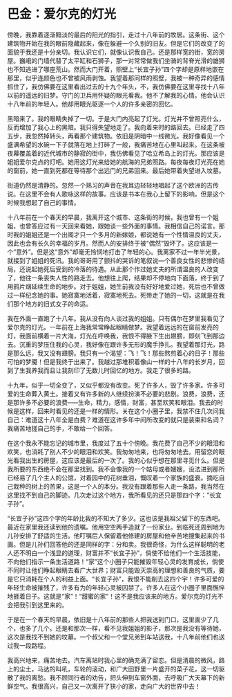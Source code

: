 # 巴金：爱尔克的灯光

<link href="../../../css/style.css" rel="stylesheet" type="text/css" />

<div class="p">

傍晚，我靠着逐渐黯淡的最后的阳光的指引，走过十八年前的故居。这条街、这个建筑物开始在我的眼前隐藏起来，像在躲避一个久别的旧友。但是它们的改变了的面貌于我还是十分亲切。我认识它们，就像认识我自己。还是那样宽的街，宽的房屋。巍峨的门墙代替了太平缸和石狮子，那一对常常做我们坐骑的背脊光滑的雄狮也不知逃进了哪座荒山。然而大门开着，照壁上“长宜子孙”四个字却是原样地嵌在那里，似乎连颜色也不曾被风雨剥蚀。我望着那同样的照壁，我被一种奇异的感情抓住了，我仿佛要在这里看出过去的十九个年头，不，我仿佛要在这里寻找十八年以前的遥远的旧梦。守门的卫兵用怀疑的眼光看我。他不了解我的心情。他会认识十八年前的年轻人。他却用眼光驱逐一个人的许多亲密的回忆。

黑暗来了。我的眼睛失掉了一切。于是大门内亮起了灯光。灯光并不曾照亮什么，反而增加了我心上的黑暗。我只得失望地走了。我向着来时的路回去。已经走了四五步，我忽然掉转头，再看那个建筑物。依旧是阴暗中一线微光。我好像看见一个盛满希望的水碗一下子就落在地上打碎了一般，我痛苦地在心里叫起来。在这条被夜幕覆盖着的近代城市的静寂的街中，我仿佛看见了哈立希岛上的灯光。那应该是姐姐爱尔克点的灯吧。她用这灯光来给她的航海的兄弟照路。每夜每夜灯光亮在她的窗前，她一直到死都在等待那个出远门的兄弟回来。最后她带着失望进入坟墓。

街道仍然是清静的。忽然一个熟习的声音在我耳边轻轻地唱起了这个欧洲的古传说。在这里不会有人歌咏这样的故事。应该是书本在我心上留下的影响。但是这个时候我想起了自己的事情。

十八年前在一个春天的早晨，我离开这个城市、这条街的时候，我也曾有一个姐姐，也曾答应过有一天回来看她，跟她谈一些外面的事情。我相信自己的诺言。那时我的姐姐还是一个出阁才只一个多月的新嫁娘，都说她有一个性情温良的丈夫，因此也会有长久的幸福的岁月。然而人的安排终于被“偶然”毁坏了。这应该是一个“意外”。但是这“意外”却毫无怜悯地打击了年轻的心。我离家不过一年半光景，就接到了姐姐的死讯。我的哥哥用了颤抖的哭诉的笔叙说—个善良女性的悲惨的结局，还说起她死后受到的冷落的待遇。从此那个作过她丈夫的所谓温良的人改变了，他往一条丧失人性的路走去。他想往上爬，结果却不停地向下面落，终于到了用鸦片烟延续生命的地步。对于姐姐，她生前我没有好好地爱过她，死后也不曾做过一样纪念她的事。她寂寞地活着，寂寞地死去。死带走了她的一切，这就是在我们那个地方的旧式女子的命运。

我在外面一直跑了十八年。我从没有向人谈过我的姐姐。只有偶尔在梦里我看见了爱尔克的灯光。一年前在上海我常常睁起眼睛做梦。我望着远远的在窗前发亮的灯，我面前横着一片大海，灯光在呼唤我，我恨不得腋下生出翅膀，即刻飞到那边去。沉重的梦压住我的心灵，我好像在跟许多无形的魔手挣扎。我望着那灯光，路是那么远，我又没有翅膀。我只有一个渴望：飞！飞！那些熬煎着心的日子！那些可怕的梦魇！但是我终于出来了。我越过那堆积着像山一样的十八年的长岁月，回到了生我养我而且让我刻印了无数儿时回忆的地方。我走了很多的路。

十九年，似乎一切全变了，又似乎都没有改变。死了许多人，毁了许多家。许多可爱的生命葬入黄土。接着又有许多新的人继续扮演不必要的悲剧。浪费，浪费，还是那许多不必要的浪费─—生命，精力，感情，财富，甚至欢笑和眼泪。我去的时候是这样，回来时看见的还是一样的情形。关在这个小圈子里，我禁不住几次问我自己：难道这十八年全是白费？难道在这许多年中间所改变的就只是装束和名词？我痛苦地搓自己的手，不敢给一个回答。

在这个我永不能忘记的城市里，我度过了五十个傍晚。我花费了自己不少的眼泪和欢笑，也消耗了别人不少的眼泪和欢笑。我匆匆地来，也将匆匆地去。用留恋的眼光看我出生的房屋，这应该是最后的一次了。我的心似乎想在那里寻觅什么。但是我所要的东西绝不会在那里找到。我不会像我的一个姑母或者嫂嫂，设法进到那所已经易了几个主人的公馆，对着园中的花树垂泪，慨叹着一个家族的盛衰。摘吃自己栽种的树上的苦果，这是一个人的本分。我没有跟着那些人走一条路，我当然在这里找不到自己的脚迹。几次走过这个地方，我所看见的还只是那四个字：“长宜子孙”。

“长宜子孙”这四个字的年龄比我的不知大了多少。这也该是我祖父留下的东西吧。最近在家里我还读到他的遗嘱。他用空空两手造就了一份家业。到临死还周到地为儿孙安排了舒适的生活。他叮嘱后人保留着他修建的房屋和他辛苦地搜集起来的书画。但是儿孙们回答他的还是同样的字：分和卖。我很奇怪，为什么这样聪明的老人还不明白一个浅显的道理，财富并不“长宜子孙”，倘使不给他们一个生活技能，不向他们指示一条生活道路！“家”这个小圈子只能摧毁年轻心灵的发育成长，倘使不同时让他们睁起眼睛去看广大世界；财富只能毁灭崇高的理想和善良的气质，要是它只消耗在个人的利益上面。“长宜子孙”，我恨不能削去这四个宇！许多可爱的年轻生命被摧残了，许多有为的年轻心灵被囚禁了。许多人在这个小圈子里面憔悴地捱着日子。这就是“家”！“甜蜜的家”！这不是我应该来的地方。爱尔克的灯光不会把我引到这里来的。

于是在一个春天的早晨，依旧是十八年前的那些人把我送到门口，这里面少了几个，也多了几个。还是和那次一样，看不见我姐姐的影子，那次是我没有等待她，这次是我找不到她的坟墓。一个叔父和一个堂兄弟到车站送我，十八年前他们也送过我一段路程。


我高兴地来，痛苦地去。汽车离站时我心里的确充满了留恋。但是清晨的微风，路上的尘土，马达的叫吼，车轮的滚动，和广大田野里一片盛开的菜子花，这一切驱散了我的离愁。我不顾同行者的劝告，把头伸到车窗外面，去呼吸广大天幕下的新鲜空气。我很高兴，自己又一次离开了狭小的家，走向广大的世界中去！
